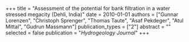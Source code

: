 +++
title = "Assessment of the potential for bank filtration in a water stressed megacity (Dehli, India)"
date = 2010-01-01
authors = ["Gunnar Lorenzen", "Christoph Sprenger", "Thomas Taute", "Asaf Pekdeger", "Atul Mittal", "Gudrun Massmann"]
publication_types = ["2"]
abstract = ""
selected = false
publication = "*Hydrogeology Journal*"
+++

